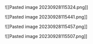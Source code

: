![[Pasted image 20230928115324.png]]

![[Pasted image 20230928115441.png]]

![[Pasted image 20230928115457.png]]

![[Pasted image 20230928115507.png]]